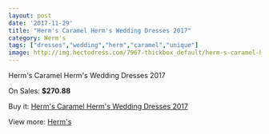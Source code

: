 ```yaml
---
layout: post
date: '2017-11-29'
title: "Herm's Caramel Herm's Wedding Dresses 2017"
category: Herm's
tags: ["dresses","wedding","herm","caramel","unique"]
image: http://img.hectodress.com/7967-thickbox_default/herm-s-caramel-herm-s-wedding-dresses-2013.jpg
---
```

Herm's Caramel Herm's Wedding Dresses 2017

On Sales: **$270.88**
<a href="https://www.hectodress.com/herm-s/3996-herm-s-caramel-herm-s-wedding-dresses-2013.html"><amp-img layout="responsive" width="600" height="600" src="//img.hectodress.com/7967-thickbox_default/herm-s-caramel-herm-s-wedding-dresses-2013.jpg" alt="Herm's Caramel Herm's Wedding Dresses 2017 0" /></a>
<a href="https://www.hectodress.com/herm-s/3996-herm-s-caramel-herm-s-wedding-dresses-2013.html"><amp-img layout="responsive" width="600" height="600" src="//img.hectodress.com/7968-thickbox_default/herm-s-caramel-herm-s-wedding-dresses-2013.jpg" alt="Herm's Caramel Herm's Wedding Dresses 2017 1" /></a>

Buy it: [Herm's Caramel Herm's Wedding Dresses 2017](https://www.hectodress.com/herm-s/3996-herm-s-caramel-herm-s-wedding-dresses-2013.html "Herm's Caramel Herm's Wedding Dresses 2017")

View more: [Herm's](https://www.hectodress.com/71-herm-s "Herm's")